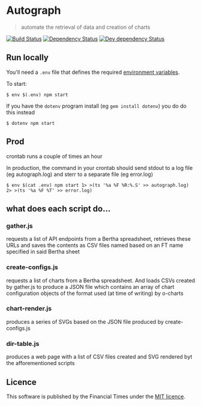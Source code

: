 # Autograph

> automate the retrieval of data and creation of charts

[![Build Status][travis-image]][travis-url] [![Dependency Status][devdeps-image]][devdeps-url] [![Dev dependency Status][devdeps-image]][devdeps-url]

## Run locally

You'll need a `.env` file that defines the required [environment variables](env.md).

To start:

```shell
$ env $(.env) npm start
```

If you have the `dotenv` program install (eg `gem install dotenv`) you do do this instead

```shell
$ dotenv npm start
```

## Prod

crontab runs a couple of times an hour

In production, the command in your crontab should send stdout to a log file (eg autograph.log) and sterr to a separate file (eg error.log)

```shell
$ env $(cat .env) npm start 1> >(ts '%a %F %R:%.S' >> autograph.log) 2> >(ts '%a %F %T' >> error.log)

```

## what does each script do...

### gather.js 
requests a list of API endpoints from a Bertha spreadsheet, retrieves these URLs and saves the contents as CSV files named based on an FT name specified in said Bertha sheet

### create-configs.js
requests a list of charts from a Bertha spreadsheet. And loads CSVs created by gather.js to produce a JSON file which contains an array of chart configuration objects of the format used (at time of writing) by o-charts

### chart-render.js
produces a series of SVGs based on the JSON file produced by create-configs.js

### dir-table.js
produces a web page with a list of CSV files created and SVG rendered byt the afforementioned scripts

## Licence
This software is published by the Financial Times under the [MIT licence](http://opensource.org/licenses/MIT).

<!-- badge URLs -->
[travis-url]: http://travis-ci.org/ft-interactive/autograph
[travis-image]: https://img.shields.io/travis/ft-interactive/autograph.svg?style=flat-square

[deps-url]: https://david-dm.org/ft-interactive/autograph#info=dependencies
[deps-image]: https://img.shields.io/david/ft-interactive/autograph.svg?style=flat-square

[devdeps-url]: https://david-dm.org/ft-interactive/autograph#info=devDependencies
[devdeps-image]: https://img.shields.io/david/dev/ft-interactive/autograph.svg?style=flat-square
